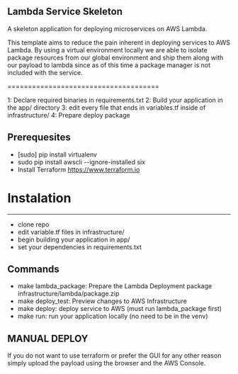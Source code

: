 ## Lambda Service Skeleton

A skeleton application for deploying microservices on AWS Lambda.

This template aims to reduce the pain inherent in deploying services to AWS Lambda.
By using a virtual environment locally we are able to isolate package resources from our 
global environment and ship them along with our payload to lambda since as of this time a package
manager is not included with the service. 

=====================================


1: Declare required binaries in requirements.txt
2: Build your application in the app/ directory
3: edit every file that ends in variables.tf inside of infrastructure/ 
4: Prepare deploy package 


Prerequesites
------------
- [sudo] pip install virtualenv 
- sudo pip install awscli --ignore-installed six
- Install Terraform https://www.terraform.io


# Instalation
------------
- clone repo
- edit variable.tf files in infrastructure/
- begin building your application in app/
- set your dependencies in requirements.txt

Commands
------------
- make lambda_package: Prepare the Lambda Deployment package infrastructure/lambda/package.zip
- make deploy_test: Preview changes to AWS Infrastructure
- make deploy: deploy service to AWS (must run lambda_package first)
- make run: run your application locally (no need to be in the venv)


MANUAL DEPLOY
------------
If you do not want to use terraform or prefer the GUI for any other reason simply upload the payload
using the browser and the AWS Console.
